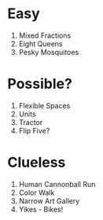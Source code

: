 # Easy
1. Mixed Fractions
2. Eight Queens
3. Pesky Mosquitoes
# Possible?
1. Flexible Spaces
2. Units
3. Tractor
4. Flip Five?
# Clueless
1. Human Cannonball Run
2. Color Walk
3. Narrow Art Gallery
4. Yikes - Bikes!
